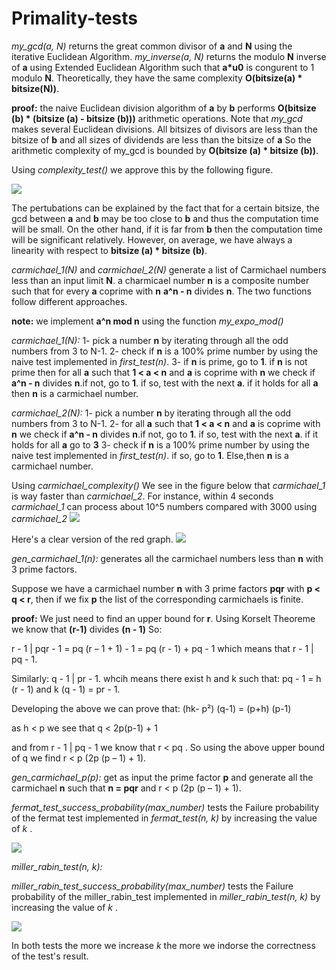# Primality-tests
*my_gcd(a, N)* returns the great common divisor of **a** and **N** using the iterative Euclidean Algorithm. *my_inverse(a, N)* returns the modulo **N** inverse of **a** using Extended Euclidean Algorithm such that **a*u0** is congurent to 1 modulo **N**. Theoretically, they have the same complexity **O(bitsize(a) * bitsize(N))**. 

**proof:** the naive Euclidean division algorithm of **a** by **b** performs **O(bitsize (b) * (bitsize (a) - bitsize (b)))**   arithmetic operations. Note that *my_gcd* makes several Euclidean divisions. All bitsizes of divisors are less than the bitsize of **b** and all sizes of dividends are less than the bitsize of **a** 
So the arithmetic complexity of my_gcd is bounded by **O(bitsize (a) * bitsize (b))**.

Using *complexity_test()* we approve this by the following figure. 

![](https://github.com/ilyasAr/Primality-tests/blob/master/gcd_inverse.png)

The pertubations can be explained by the fact that for a certain bitsize, the gcd between **a** and **b** may be too close to **b** and thus the computation time will be small. On the other hand, if it is far from **b** then the computation time will be significant relatively. However, on average, we have always a linearity with respect to **bitsize (a) * bitsize (b)**.

*carmichael_1(N)* and *carmichael_2(N)* generate a list of Carmichael numbers less than an input limit **N**. a charmicael number **n** is a composite number such that for every **a** coprime with **n** **a^n - n** divides **n**. The two functions follow different approaches.

**note:** we implement **a^n mod n** using the function *my_expo_mod()*

*carmichael_1(N):*
1- pick a number **n** by iterating through all the odd numbers from 3 to N-1.
2- check if **n** is a 100% prime number by using the naive test implemented in *first_test(n)*.
3- if **n** is prime, go to **1**. if **n** is not prime then for all **a** such that **1 < a < n** and **a** is coprime with **n** we check if **a^n - n** divides **n**.if not, go to **1**. if so, test with the next **a**. if it holds for all **a** then **n** is a carmichael number. 

*carmichael_2(N):*
1- pick a number **n** by iterating through all the odd numbers from 3 to N-1.
2- for all **a** such that **1 < a < n** and **a** is coprime with **n** we check if **a^n - n** divides **n**.if not, go to **1**. if so, test with the next **a**. if it holds for all **a** go to **3**
3- check if **n** is a 100% prime number by using the naive test implemented in *first_test(n)*. if so, go to **1**. Else,then **n** is a carmichael number.

Using *carmichael_complexity()* We see in the figure below that *carmichael_1* is way faster than *carmichael_2*. For instance, within 4 seconds *carmichael_1* can process about 10^5 numbers compared with 3000 using *carmichael_2*
![](https://github.com/ilyasAr/Primality-tests/blob/master/pt1.png)

Here's a clear version of the red graph.
![](https://github.com/ilyasAr/Primality-tests/blob/master/pt2.png)


*gen_carmichael_1(n):* generates all the carmichael numbers less than **n** with 3 prime factors.

Suppose we have a carmichael number **n** with 3 prime factors **pqr** with **p < q < r**, then if we fix **p** the list of the corresponding carmichaels is finite.

**proof:** We just need to find an upper bound for **r**. Using Korselt Theoreme we know that **(r-1)** divides **(n - 1)** So:

r - 1 | pqr - 1 = pq (r – 1 + 1) - 1 = pq (r - 1) + pq - 1 which means that  r - 1 | pq - 1.

Similarly: q - 1 | pr - 1. whcih means there exist h and k such that: pq - 1 = h (r - 1) and k (q - 1) = pr - 1. 

Developing the above we can prove that: (hk- p²) (q-1) = (p+h) (p-1)

as h < p we see that q < 2p(p-1) + 1

and from r - 1 | pq - 1 we know that r < pq . So using the above upper bound of q we find r < p (2p (p – 1) + 1).

*gen_carmichael_p(p):* get as input the prime factor **p** and generate all the carmichael **n** such that **n = pqr** and                r < p (2p (p – 1) + 1).

*fermat_test_success_probability(max_number)* tests the Failure probability of the fermat test implemented in *fermat_test(n, k)* by increasing the value of *k* .

![](https://github.com/ilyasAr/Primality-tests/blob/master/pt3.png)

*miller_rabin_test(n, k):*

*miller_rabin_test_success_probability(max_number)* tests the Failure probability of the miller_rabin_test implemented in *miller_rabin_test(n, k)* by increasing the value of *k* .
 
![](https://github.com/ilyasAr/Primality-tests/blob/master/pt5.png)


In both tests the more we increase *k* the more we indorse the correctness of the test's result. 
